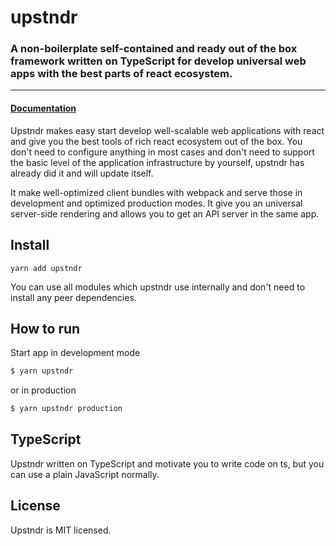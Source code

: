 # upstndr
### A non-boilerplate self-contained and ready out of the box framework written on TypeScript for develop universal web apps with the best parts of react ecosystem.
---

#### [Documentation](/docs)

Upstndr makes easy start develop well-scalable web applications with react and give you the best tools of rich react ecosystem out of the box. You don't need to configure anything in most cases and don't need to support the basic level of the application infrastructure by yourself, upstndr has already did it and will update itself.

It make well-optimized client bundles with webpack and serve those in development and optimized production modes. It give you an universal server-side rendering and allows you to get an API server in the same app.

## Install
```
yarn add upstndr
```
You can use all modules which upstndr use internally and don't need to install any peer dependencies.

## How to run

Start app in development mode
``` bash
$ yarn upstndr
```
or in production
``` bash
$ yarn upstndr production
```

## TypeScript

Upstndr written on TypeScript and motivate you to write code on ts, but you can use a plain JavaScript normally.

## License

Upstndr is MIT licensed.